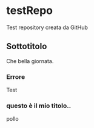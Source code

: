 # testRepo
Test repository creata da GitHub

## Sottotitolo
Che bella giornata.

### Errore
Test


### questo è il mio titolo..
pollo
